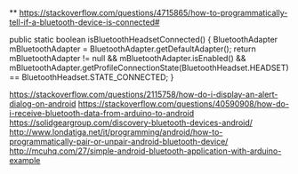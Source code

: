 
** https://stackoverflow.com/questions/4715865/how-to-programmatically-tell-if-a-bluetooth-device-is-connected#

public static boolean isBluetoothHeadsetConnected() {
    BluetoothAdapter mBluetoothAdapter = BluetoothAdapter.getDefaultAdapter();
    return mBluetoothAdapter != null && mBluetoothAdapter.isEnabled()
            && mBluetoothAdapter.getProfileConnectionState(BluetoothHeadset.HEADSET) == BluetoothHeadset.STATE_CONNECTED;
}

https://stackoverflow.com/questions/2115758/how-do-i-display-an-alert-dialog-on-android
https://stackoverflow.com/questions/40590908/how-do-i-receive-bluetooth-data-from-arduino-to-android
https://solidgeargroup.com/discovery-bluetooth-devices-android/
http://www.londatiga.net/it/programming/android/how-to-programmatically-pair-or-unpair-android-bluetooth-device/
http://mcuhq.com/27/simple-android-bluetooth-application-with-arduino-example
